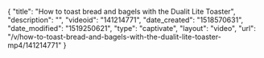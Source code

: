 {
    "title": "How to toast bread and bagels with the Dualit Lite Toaster",
    "description": "",
    "videoid": "141214771",
    "date_created": "1518570631",
    "date_modified": "1519250621",
    "type": "captivate",
    "layout": "video",
    "url": "\/v\/how-to-toast-bread-and-bagels-with-the-dualit-lite-toaster-mp4\/141214771"
}
